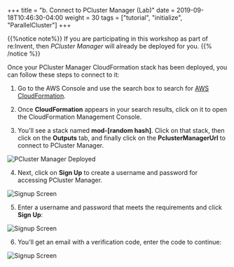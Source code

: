 +++
title = "b. Connect to PCluster Manager (Lab)"
date = 2019-09-18T10:46:30-04:00
weight = 30
tags = ["tutorial", "initialize", "ParallelCluster"]
+++

{{%notice note%}}
If you are participating in this workshop as part of re:Invent, then *PCluster Manager* will already be deployed for you.
{{% /notice %}}

Once your PCluster Manager CloudFormation stack has been deployed, you can follow these steps to connect to it:

1. Go to the AWS Console and use the search box to search for [AWS CloudFormation](https://console.aws.amazon.com/cloudformation/home).

2. Once **CloudFormation** appears in your search results, click on it to open the CloudFormation Management Console.

3. You'll see a stack named **mod-[random hash]**. Click on that stack, then click on the **Outputs** tab, and finally click on the **PclusterManagerUrl** to connect to PCluster Manager.

![PCluster Manager Deployed](/images/hpc-aws-parallelcluster-workshop/pcluster-deployed.png)

4. Next, click on **Sign Up** to create a username and password for accessing PCluster Manager.

![Signup Screen](/images/hpc-aws-parallelcluster-workshop/sign-up.png)

5. Enter a username and password that meets the requirements and click **Sign Up**:

![Signup Screen](/images/hpc-aws-parallelcluster-workshop/signup-password.png)

6. You'll get an email with a verification code, enter the code to continue:

![Signup Screen](/images/hpc-aws-parallelcluster-workshop/verification-code.png)
